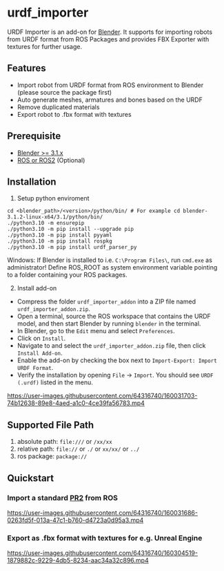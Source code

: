 # urdf_importer

URDF Importer is an add-on for [Blender](https://www.blender.org/). It supports for importing robots from URDF format from ROS Packages and provides FBX Exporter with textures for further usage.

## Features

- Import robot from URDF format from ROS environment to Blender (please source the package first)
- Auto generate meshes, armatures and bones based on the URDF
- Remove duplicated materials
- Export robot to .fbx format with textures

## Prerequisite

- [Blender &gt;= 3.1.x](https://www.blender.org/download)
- [ROS or ROS2](https://www.ros.org/) (Optional)

## Installation

1. Setup python enviroment

```console
cd <blender_path>/<version>/python/bin/ # For example cd blender-3.1.2-linux-x64/3.1/python/bin/
./python3.10 -m ensurepip
./python3.10 -m pip install --upgrade pip
./python3.10 -m pip install pyyaml
./python3.10 -m pip install rospkg
./python3.10 -m pip install urdf_parser_py
```

Windows: If Blender is installed to i.e. `C:\Program Files\`, run `cmd.exe` as administrator! Define ROS_ROOT as system environment variable pointing to a folder containing your ROS packages.

2. Install add-on

- Compress the folder `urdf_importer_addon` into a ZIP file named `urdf_importer_addon.zip`.
- Open a terminal, source the ROS workspace that contains the URDF model, and then start Blender by running `blender` in the terminal.
- In Blender, go to the `Edit` menu and select `Preferences`.
- Click on `Install`.
- Navigate to and select the `urdf_importer_addon.zip` file, then click `Install Add-on`.
- Enable the add-on by checking the box next to `Import-Export: Import URDF Format`.
- Verify the installation by opening `File` → `Import`. You should see `URDF (.urdf)` listed in the menu.

https://user-images.githubusercontent.com/64316740/160031703-74b12638-89e8-4aed-a1c0-4ce39fa56783.mp4

## Supported File Path

1. absolute path:  `file:///` or `/xx/xx`
2. relative path:  `file://` or `./` or `xx/xx/` or `../`
3. ros package: `package://`


## Quickstart

### Import a standard [PR2](http://wiki.ros.org/Robots/PR2) from ROS

https://user-images.githubusercontent.com/64316740/160031686-0263fd5f-013a-47c1-b760-d4723a0d95a3.mp4

### Export as .fbx format with textures for e.g. Unreal Engine

https://user-images.githubusercontent.com/64316740/160304519-1879882c-9229-4db5-8234-aac34a32c896.mp4
